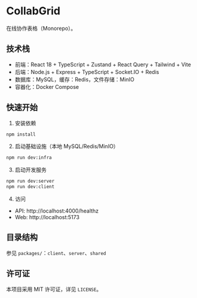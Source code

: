# CollabGrid

在线协作表格（Monorepo）。

## 技术栈
- 前端：React 18 + TypeScript + Zustand + React Query + Tailwind + Vite
- 后端：Node.js + Express + TypeScript + Socket.IO + Redis
- 数据库：MySQL，缓存：Redis，文件存储：MinIO
- 容器化：Docker Compose

## 快速开始

1. 安装依赖
```bash
npm install
```

2. 启动基础设施（本地 MySQL/Redis/MinIO）
```bash
npm run dev:infra
```

3. 启动开发服务
```bash
npm run dev:server
npm run dev:client
```

4. 访问
- API: http://localhost:4000/healthz
- Web: http://localhost:5173

## 目录结构
参见 `packages/`：`client`、`server`、`shared`

## 许可证
本项目采用 MIT 许可证，详见 `LICENSE`。

